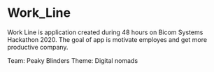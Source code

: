 


# Work_Line
Work Line is application created during 48 hours on Bicom Systems Hackathon 2020. The goal of app is motivate employes and get more productive company.


Team: Peaky Blinders
Theme: Digital nomads
